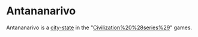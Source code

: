 # Antananarivo

Antananarivo is a [city-state](city-state) in the "[Civilization%20%28series%29](Civilization)" games.